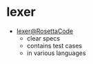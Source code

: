 # lexer

- [lexer@RosettaCode](https://rosettacode.org/wiki/Compiler/lexical_analyzer)
  - clear specs
  - contains test cases
  - in various languages